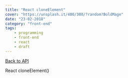 ```yaml
---
title: "React cloneElement"
cover: "https://unsplash.it/400/300/?random?BoldMage"
date: "23-02-2018"
category: "front-end"
tags:
    - programming
    - front-end
    - react
    - draft
---
```


<a href="/react-api">Back to API</a>

React cloneElement()